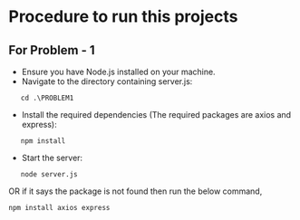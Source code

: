 # Procedure to run this projects

## For Problem - 1
- Ensure you have Node.js installed on your machine.
- Navigate to the directory containing server.js:
```
   cd .\PROBLEM1
```
- Install the required dependencies (The required packages are axios and express):
```
   npm install
```

- Start the server:
```
   node server.js
```
OR if it says the package is not found then run the below command,
```
npm install axios express
```
